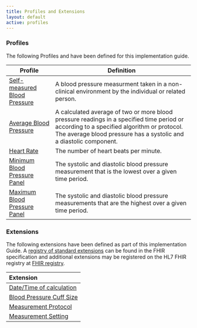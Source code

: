 ```yaml
---
title: Profiles and Extensions
layout: default
active: profiles
---
```

### Profiles

The following Profiles and have been defined for this implementation guide.

<div>
	<table class="grid">
		<thead>
			<tr>
			  <th width="25%">Profile</th>
			  <th width="75%">Definition</th>
			</tr>
		</thead>
		<tbody>
          <tr>
            <td><a href="StructureDefinition-self-measured-bp.html">Self-measured Blood Pressure</a></td>
            <td>A blood pressure measurment taken in a non-clinical environment by the individual or related person.</td>
          </tr>
          <tr>
            <td><a href="StructureDefinition-average-blood-pressure.html">Average Blood Pressure</a></td>
            <td>A calculated average of two or more blood pressure readings in a specified time period or according to a specified algorithm or protocol.  The average blood pressure has a systolic and a diastolic component.</td>
          </tr>
          <tr>
            <td><a href="StructureDefinition-heart-rate.html">Heart Rate</a></td>
            <td>The number of heart beats per minute.</td>
          </tr>
          <tr>
            <td><a href="StructureDefinition-min-blood-pressure-panel.html">Minimum Blood Pressure Panel</a></td>
            <td>The systolic and diastolic blood pressure measurement that is the lowest over a given time period.</td>
          </tr>
          <tr>
            <td><a href="StructureDefinition-max-blood-pressure-panel.html">Maximum Blood Pressure Panel</a></td>
            <td>The systolic and diastolic blood pressure measurements that are the highest over a given time period.</td>
          </tr>
        </tbody>
    </table>
</div>

### Extensions

The following extensions have been defined as part of this implementation Guide. A [registry of standard extensions]({{site.data.fhir.path}}extensibility-registry.html) can be found in the FHIR specification and additional extensions may be registered on the HL7 FHIR registry at [FHIR registry](http://hl7.org/fhir/registry).

|Extension|
|:----|
|[Date/Time of calculation](StructureDefinition-datetim-of-calculation.html)|
|[Blood Pressure Cuff Size](StructureDefinition-bp-cuff-size-ext.html)|
|[Measurement Protocol](StructureDefinition-MeasurementProtocolExt.html)|
|[Measurement Setting](StructureDefinition-MeasurementSettingExt.html)|
